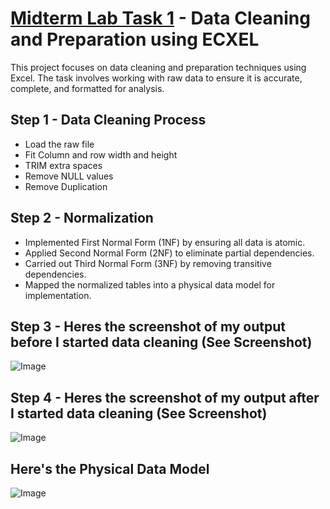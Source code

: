 # [Midterm Lab Task 1](https://github.com/user-attachments/files/19072868/Midterm.Lab.Task.1.xlsx) - Data Cleaning and Preparation using ECXEL
This project focuses on data cleaning and preparation techniques using Excel. The task involves working with raw data to ensure it is accurate, complete, and formatted for analysis.
## Step 1 - Data Cleaning Process
- Load the raw file
- Fit Column and row width and height
- TRIM extra spaces
- Remove NULL values
- Remove Duplication
## Step 2 - Normalization
- Implemented First Normal Form (1NF) by ensuring all data is atomic.
- Applied Second Normal Form (2NF) to eliminate partial dependencies.
- Carried out Third Normal Form (3NF) by removing transitive dependencies.
- Mapped the normalized tables into a physical data model for implementation.
## Step 3 - Heres the screenshot of my output before I started data cleaning (See Screenshot)
![Image](https://github.com/user-attachments/assets/daf9e7ed-2f0f-4621-b5ba-252c7f6e1489)
## Step 4 - Heres the screenshot of my output after I started data cleaning (See Screenshot)
![Image](https://github.com/user-attachments/assets/e13eefdf-86b3-419e-89df-b414af664fb1)
## Here's the Physical Data Model
![Image](https://github.com/user-attachments/assets/a03dabb7-3516-4887-b328-ed08f3d8b75f)
